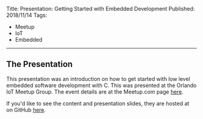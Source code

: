 Title: Presentation: Getting Started with Embedded Development
Published: 2018/11/14
Tags: 
- Meetup
- IoT
- Embedded
---

## The Presentation

This presentation was an introduction on how to get started with low level embedded software development with C. This was presented at the Orlando IoT Meetup Group. The event details are at the Meetup.com page <a href="https://www.meetup.com/iot-orlando/events/255797354/">here</a>.

If you'd like to see the content and presentation slides, they are hosted at on GitHub <a href="https://github.com/ProgrammerAl/StartingEmbeddedDevTalk">here</a>.

